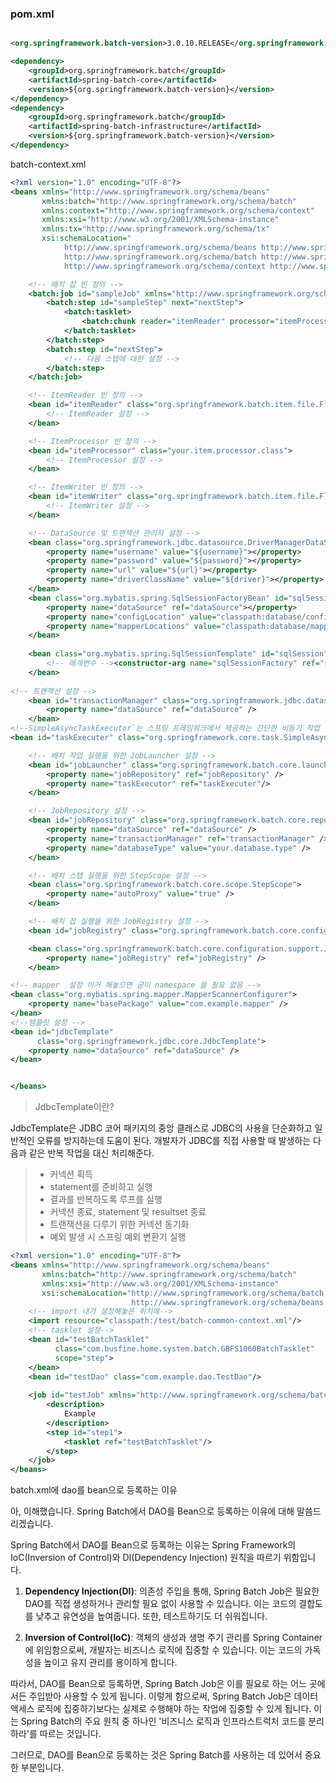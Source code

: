 

### pom.xml
```xml

<org.springframework.batch-version>3.0.10.RELEASE</org.springframework.batch-version>

<dependency>  
    <groupId>org.springframework.batch</groupId>  
    <artifactId>spring-batch-core</artifactId>  
    <version>${org.springframework.batch-version}</version>  
</dependency>  
<dependency>  
    <groupId>org.springframework.batch</groupId>  
    <artifactId>spring-batch-infrastructure</artifactId>  
    <version>${org.springframework.batch-version}</version>  
</dependency>
```


batch-context.xml

```xml
<?xml version="1.0" encoding="UTF-8"?>
<beans xmlns="http://www.springframework.org/schema/beans"
       xmlns:batch="http://www.springframework.org/schema/batch"
       xmlns:context="http://www.springframework.org/schema/context"
       xmlns:xsi="http://www.w3.org/2001/XMLSchema-instance"
       xmlns:tx="http://www.springframework.org/schema/tx"
       xsi:schemaLocation="
            http://www.springframework.org/schema/beans http://www.springframework.org/schema/beans/spring-beans.xsd
            http://www.springframework.org/schema/batch http://www.springframework.org/schema/batch/spring-batch.xsd
            http://www.springframework.org/schema/context http://www.springframework.org/schema/context/spring-context.xsd">

    <!-- 배치 잡 빈 정의 -->
    <batch:job id="sampleJob" xmlns="http://www.springframework.org/schema/batch">
        <batch:step id="sampleStep" next="nextStep">
            <batch:tasklet>
                <batch:chunk reader="itemReader" processor="itemProcessor" writer="itemWriter" commit-interval="10"/>
            </batch:tasklet>
        </batch:step>
        <batch:step id="nextStep">
            <!-- 다음 스텝에 대한 설정 -->
        </batch:step>
    </batch:job>

    <!-- ItemReader 빈 정의 -->
    <bean id="itemReader" class="org.springframework.batch.item.file.FlatFileItemReader">
        <!-- ItemReader 설정 -->
    </bean>

    <!-- ItemProcessor 빈 정의 -->
    <bean id="itemProcessor" class="your.item.processor.class">
        <!-- ItemProcessor 설정 -->
    </bean>

    <!-- ItemWriter 빈 정의 -->
    <bean id="itemWriter" class="org.springframework.batch.item.file.FlatFileItemWriter">
        <!-- ItemWriter 설정 -->
    </bean>

    <!-- DataSource 및 트랜잭션 관리자 설정 -->
    <bean class="org.springframework.jdbc.datasource.DriverManagerDataSource" id="dataSource">
		<property name="username" value="${username}"></property>
		<property name="password" value="${password}"></property>
		<property name="url" value="${url}"></property>
		<property name="driverClassName" value="${driver}"></property>
	</bean>
	<bean class="org.mybatis.spring.SqlSessionFactoryBean" id="sqlSessionFactoryBean">
		<property name="dataSource" ref="dataSource"></property>
		<property name="configLocation" value="classpath:database/config/MybatisConfig.xml"></property>
		<property name="mapperLocations" value="classpath:database/mappers/*Mapper.xml"></property>
	</bean>
	
	<bean class="org.mybatis.spring.SqlSessionTemplate" id="sqlSession">
		<!-- 매개변수 --><constructor-arg name="sqlSessionFactory" ref="sqlSessionFactoryBean"></constructor-arg>
	</bean>
	
<!-- 트랜잭션 설정 -->
    <bean id="transactionManager" class="org.springframework.jdbc.datasource.DataSourceTransactionManager">
        <property name="dataSource" ref="dataSource" />
    </bean>
<!--SimpleAsyncTaskExecutor`는 스프링 프레임워크에서 제공하는 간단한 비동기 작업 실행자 -->
<bean id="taskExecuter" class="org.springframework.core.task.SimpleAsyncTaskExecutor"/>

    <!-- 배치 작업 실행을 위한 JobLauncher 설정 -->
    <bean id="jobLauncher" class="org.springframework.batch.core.launch.support.SimpleJobLauncher">
        <property name="jobRepository" ref="jobRepository" />
        <property name="taskExecutor" ref="taskExecuter"/>
    </bean>

    <!-- JobRepository 설정 -->
    <bean id="jobRepository" class="org.springframework.batch.core.repository.support.JobRepositoryFactoryBean">
        <property name="dataSource" ref="dataSource" />
        <property name="transactionManager" ref="transactionManager" />
        <property name="databaseType" value="your.database.type" />
    </bean>

    <!-- 배치 스텝 실행을 위한 StepScope 설정 -->
    <bean class="org.springframework.batch.core.scope.StepScope">
        <property name="autoProxy" value="true" />
    </bean>

    <!-- 배치 잡 실행을 위한 JobRegistry 설정 -->
    <bean id="jobRegistry" class="org.springframework.batch.core.configuration.support.MapJobRegistry" />

    <bean class="org.springframework.batch.core.configuration.support.JobRegistryBeanPostProcessor">
        <property name="jobRegistry" ref="jobRegistry" />
    </bean>

<!-- mapper  설정 이거 해놓으면 굳이 namespace 쓸 필요 없음 -->
<bean class="org.mybatis.spring.mapper.MapperScannerConfigurer">
    <property name="basePackage" value="com.example.mapper" />
</bean>
<!--템플릿 설정 -->
<bean id="jdbcTemplate"  
      class="org.springframework.jdbc.core.JdbcTemplate">  
    <property name="dataSource" ref="dataSource" />  
</bean>


</beans>

```

 >JdbcTemplate이란?
 >
JdbcTemplate은 JDBC 코어 패키지의 중앙 클래스로 JDBC의 사용을 단순화하고 일반적인 오류를 방지하는데 도움이 된다. 개발자가 JDBC를 직접 사용할 때 발생하는 다음과 같은 반복 작업을 대신 처리해준다.
> - 커넥션 획득
> - statement를 준비하고 실행
> - 결과를 반복하도록 루프를 실행
> - 커넥션 종료, statement 및 resultset 종료
> - 트랜잭션을 다루기 위한 커넥션 동기화
> - 예외 발생 시 스프링 예외 변환기 실행




```xml
<?xml version="1.0" encoding="UTF-8"?>  
<beans xmlns="http://www.springframework.org/schema/beans"  
       xmlns:batch="http://www.springframework.org/schema/batch"  
       xmlns:xsi="http://www.w3.org/2001/XMLSchema-instance"  
       xsi:schemaLocation="http://www.springframework.org/schema/batch http://www.springframework.org/schema/batch/spring-batch.xsd  
                           http://www.springframework.org/schema/beans http://www.springframework.org/schema/beans/spring-beans.xsd">  
	<!-- import 내가 설정해놓은 위치에-->
    <import resource="classpath:/test/batch-common-context.xml"/>  
    <!-- tasklet 설정-->
    <bean id="testBatchTasklet"  
          class="com.busfine.home.system.batch.GBFS1060BatchTasklet"  
          scope="step">  
    </bean>  
    <bean id="testDao" class="com.example.dao.TestDao"/>  
  
    <job id="testJob" xmlns="http://www.springframework.org/schema/batch">  
        <description>  
            Example
        </description>  
        <step id="step1">  
            <tasklet ref="testBatchTasklet"/>  
        </step>  
    </job>  
</beans>
```


batch.xml에 dao를 bean으로 등록하는 이유 

아, 이해했습니다. Spring Batch에서 DAO를 Bean으로 등록하는 이유에 대해 말씀드리겠습니다.

Spring Batch에서 DAO를 Bean으로 등록하는 이유는 Spring Framework의 IoC(Inversion of Control)와 DI(Dependency Injection) 원칙을 따르기 위함입니다.

1. **Dependency Injection(DI)**: 의존성 주입을 통해, Spring Batch Job은 필요한 DAO를 직접 생성하거나 관리할 필요 없이 사용할 수 있습니다. 이는 코드의 결합도를 낮추고 유연성을 높여줍니다. 또한, 테스트하기도 더 쉬워집니다.
    
2. **Inversion of Control(IoC)**: 객체의 생성과 생명 주기 관리를 Spring Container에 위임함으로써, 개발자는 비즈니스 로직에 집중할 수 있습니다. 이는 코드의 가독성을 높이고 유지 관리를 용이하게 합니다.
    

따라서, DAO를 Bean으로 등록하면, Spring Batch Job은 이를 필요로 하는 어느 곳에서든 주입받아 사용할 수 있게 됩니다. 이렇게 함으로써, Spring Batch Job은 데이터 액세스 로직에 집중하기보다는 실제로 수행해야 하는 작업에 집중할 수 있게 됩니다. 이는 Spring Batch의 주요 원칙 중 하나인 '비즈니스 로직과 인프라스트럭처 코드를 분리하라'를 따르는 것입니다.

그러므로, DAO를 Bean으로 등록하는 것은 Spring Batch를 사용하는 데 있어서 중요한 부분입니다.


